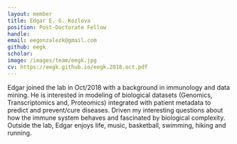 ```yaml
---
layout: member
title: Edgar E. G. Kozlova
position: Post-Doctorate Fellow
handle: 
email: eegonzalezk@gmail.com
github: eegk
scholar: 
image: /images/team/eegk.jpg
cv: https://eegk.github.io/eegk.2018.oct.pdf
---
```


Edgar joined the lab in Oct/2018 with a background in immunology and data mining. He is interested in modeling of biological datasets (Genomics, Transcriptomics and, Proteomics) integrated with patient metadata to predict and prevent/cure diseases. Driven my interesting questions about how the immune system behaves and fascinated by biological complexity. Outside the lab, Edgar enjoys life, music, basketball, swimming, hiking and running.
